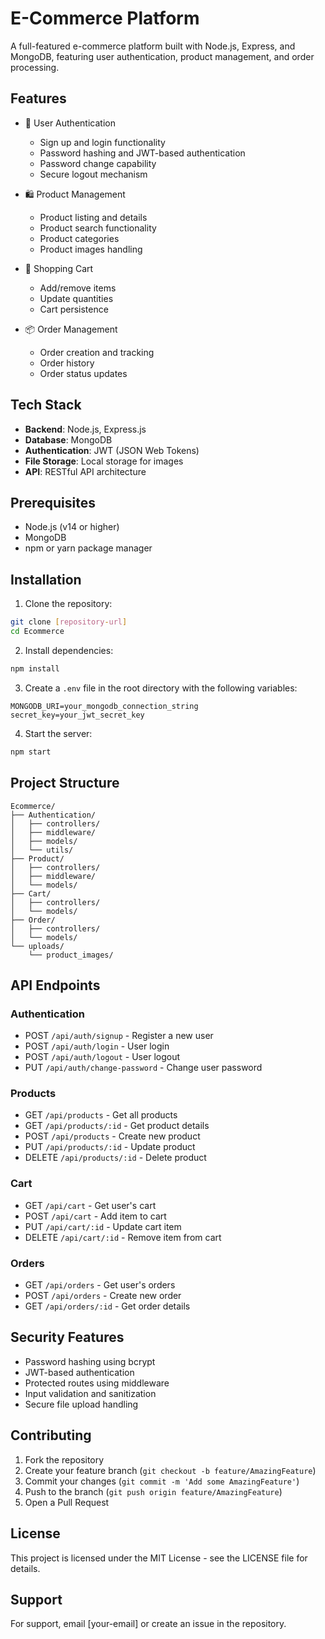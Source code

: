 # E-Commerce Platform

A full-featured e-commerce platform built with Node.js, Express, and MongoDB, featuring user authentication, product management, and order processing.

## Features

- 🔐 User Authentication
  - Sign up and login functionality
  - Password hashing and JWT-based authentication
  - Password change capability
  - Secure logout mechanism

- 🛍️ Product Management
  - Product listing and details
  - Product search functionality
  - Product categories
  - Product images handling

- 🛒 Shopping Cart
  - Add/remove items
  - Update quantities
  - Cart persistence

- 📦 Order Management
  - Order creation and tracking
  - Order history
  - Order status updates

## Tech Stack

- **Backend**: Node.js, Express.js
- **Database**: MongoDB
- **Authentication**: JWT (JSON Web Tokens)
- **File Storage**: Local storage for images
- **API**: RESTful API architecture

## Prerequisites

- Node.js (v14 or higher)
- MongoDB
- npm or yarn package manager

## Installation

1. Clone the repository:
```bash
git clone [repository-url]
cd Ecommerce
```

2. Install dependencies:
```bash
npm install
```

3. Create a `.env` file in the root directory with the following variables:
```
MONGODB_URI=your_mongodb_connection_string
secret_key=your_jwt_secret_key
```

4. Start the server:
```bash
npm start
```

## Project Structure

```
Ecommerce/
├── Authentication/
│   ├── controllers/
│   ├── middleware/
│   ├── models/
│   └── utils/
├── Product/
│   ├── controllers/
│   ├── middleware/
│   └── models/
├── Cart/
│   ├── controllers/
│   └── models/
├── Order/
│   ├── controllers/
│   └── models/
└── uploads/
    └── product_images/
```

## API Endpoints

### Authentication
- POST `/api/auth/signup` - Register a new user
- POST `/api/auth/login` - User login
- POST `/api/auth/logout` - User logout
- PUT `/api/auth/change-password` - Change user password

### Products
- GET `/api/products` - Get all products
- GET `/api/products/:id` - Get product details
- POST `/api/products` - Create new product
- PUT `/api/products/:id` - Update product
- DELETE `/api/products/:id` - Delete product

### Cart
- GET `/api/cart` - Get user's cart
- POST `/api/cart` - Add item to cart
- PUT `/api/cart/:id` - Update cart item
- DELETE `/api/cart/:id` - Remove item from cart

### Orders
- GET `/api/orders` - Get user's orders
- POST `/api/orders` - Create new order
- GET `/api/orders/:id` - Get order details

## Security Features

- Password hashing using bcrypt
- JWT-based authentication
- Protected routes using middleware
- Input validation and sanitization
- Secure file upload handling

## Contributing

1. Fork the repository
2. Create your feature branch (`git checkout -b feature/AmazingFeature`)
3. Commit your changes (`git commit -m 'Add some AmazingFeature'`)
4. Push to the branch (`git push origin feature/AmazingFeature`)
5. Open a Pull Request

## License

This project is licensed under the MIT License - see the LICENSE file for details.

## Support

For support, email [your-email] or create an issue in the repository. 
